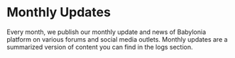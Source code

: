 # Monthly Updates
Every month, we publish our monthly update and news of Babylonia platform on various forums and social media outlets. Monthly updates are a summarized version of content you can find in the logs section.
